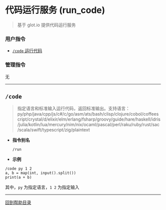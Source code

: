 # 代码运行服务 (run_code)

> 基于 glot.io 提供代码运行服务


###  用户指令

- [`/code` 运行代码](#code)

### 管理指令

无

---


## `/code`

> 指定语言和标准输入运行代码，返回标准输出。支持语言：
py/php/java/cpp/js/c#/c/go/asm/ats/bash/clisp/clojure/cobol/coffeescript/crystal/d/elixir/elm/erlang/fsharp/groovy/guide/hare/haskell/idris/julia/kotlin/lua/mercury/nim/nix/ocaml/pascal/perl/raku/ruby/rust/sac/scala/swift/typescript/zig/plaintext

- **指令别名**

    `/run`

- **示例**

```
/code py 1 2
a, b = map(int, input().split())
print(a + b)
```
其中，`py` 为指定语言，`1 2` 为指定输入


--- 

[回到帮助目录](./main.md)